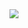 <img src="[https://www.canva.com/design/DAF7Oc653ik/view](https://drive.google.com/file/d/129n4faDG4jrubshpmdeBQfV6NOc2iUtQ/view?usp=drive_link)">

<!--
**DUrizarSis/DUrizarSis** is a ✨ _special_ ✨ repository because its `README.md` (this file) appears on your GitHub profile.

## About me

- 🔭 Fullstack Developer
- 🌱 I’m currently learning ...
- 👯 I’m looking to collaborate on ...
- 🤔 I’m looking for help with ...
- 💬 Ask me about ...
- 📫 How to reach me: ...
- 😄 Pronouns: ...
- ⚡ Fun fact: ...
-->
